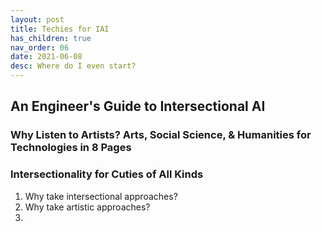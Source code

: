 ```yaml
---
layout: post
title: Techies for IAI
has_children: true
nav_order: 06
date: 2021-06-08
desc: Where do I even start?
---
```


## An Engineer's Guide to Intersectional AI

### Why Listen to Artists? Arts, Social Science, & Humanities for Technologies in 8 Pages

### Intersectionality for Cuties of All Kinds

  1. Why take intersectional approaches?
  2. Why take artistic approaches?
  3. 